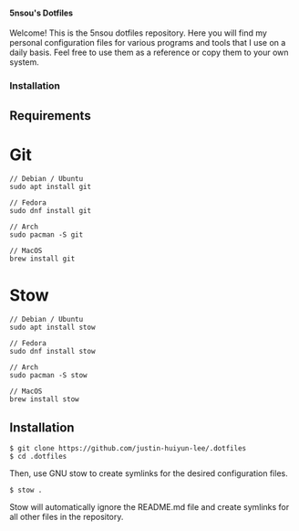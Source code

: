 #### 5nsou's Dotfiles

Welcome! This is the 5nsou dotfiles repository. Here you will find my personal configuration files for various programs and tools that I use on a daily basis. Feel free to use them as a reference or copy them to your own system.

### Installation

## Requirements

# Git

```
// Debian / Ubuntu
sudo apt install git

// Fedora
sudo dnf install git

// Arch
sudo pacman -S git

// MacOS
brew install git
```

# Stow

```
// Debian / Ubuntu
sudo apt install stow

// Fedora
sudo dnf install stow

// Arch
sudo pacman -S stow

// MacOS
brew install stow
```

## Installation

```
$ git clone https://github.com/justin-huiyun-lee/.dotfiles
$ cd .dotfiles
```

Then, use GNU stow to create symlinks for the desired configuration files.

```
$ stow .
```

Stow will automatically ignore the README.md file and create symlinks for all other files in the repository.
